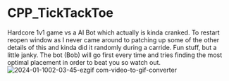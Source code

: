 # CPP_TickTackToe

Hardcore 1v1 game vs a AI Bot which actually is kinda cranked. To restart reopen window as I never came around to patching up some of the other details of this and kinda did it randomly during a carride. Fun stuff, but a little janky. The bot (Bob) will go first every time and tries finding the most optimal placement in order to beat you so watch out.
![2024-01-1002-03-45-ezgif com-video-to-gif-converter](https://github.com/Kingerthanu/CPP_TickTackToe/assets/76754592/56038512-5d2c-4439-8aed-18fd1516af54)
